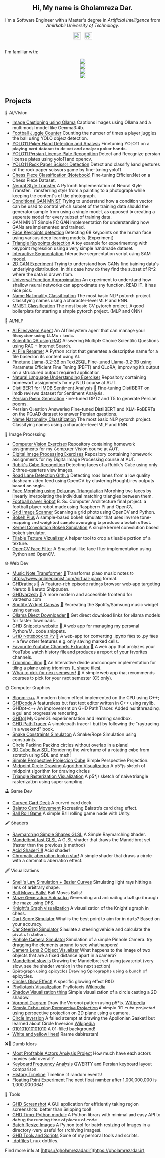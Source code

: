 <!-- Intro -->
<p align="center">
  <h2 align="center"> Hi, My name is  <b>Gholamreza Dar</b>. </h2>
  <div align="center">I'm a Software Engineer with a Master's degree in <i>Artificial Intelligence</i> from <i>Amirkabir University of Technology</i>.</div>
</p>

<!-- Socials -->
<div align="center">
<a href="https://www.linkedin.com/in/gholamrezadar/"><img align="center" src="https://raw.githubusercontent.com/yushi1007/yushi1007/main/images/linkedin.svg" alt="Yu Shi | LinkedIn" width="24px"/></a>&nbsp;&nbsp;
<a href="https://instagram.com/gholamreza_dar"><img align="center" src="https://raw.githubusercontent.com/yushi1007/yushi1007/main/images/instagram.svg" alt="Yu Shi | Instagram" width="24px"/></a>
  </div>
</br>

<!-- Skill Icons -->
I'm familiar with:
<p align="center">
  <a href="https://skillicons.dev">
    <img src="https://skillicons.dev/icons?i=py,pytorch,go,cpp" />
    </br>
    <img src="https://skillicons.dev/icons?i=react,nextjs,tailwind,ts" />
    </br>
    <img src="https://skillicons.dev/icons?i=ps,ae,blender,unity" />
    </br>
    <img src="https://skillicons.dev/icons?i=linux,docker,neovim,latex" />
  </a>
</p>
</br>

<!-- Github Stats -->
<!--
<p align="center">
  <!-- Github Stats -->
  <!--
  <a href="https://github.com/anuraghazra/github-readme-stats">
    <img align="center" src="https://github-readme-stats.vercel.app/api?username=gholamrezadar&count_private=true&show_icons=true&theme=github_dark&include_all_commits=true&hide_border=true" />
  </a>
  -->

  <!--  Languages  -->
  <!--
  <a href="https://github.com/anuraghazra/github-readme-stats">
    <img 
         align="center"
         src="https://github-readme-stats.vercel.app/api/top-langs/?username=gholamrezadar&theme=github_dark&hide_border=true&langs_count=10&layout=compact&hide=jupyter%20notebook,PHP,Javascript" />
  </a>
  -->
  <!--
</p>
</br>
-->

## Projects

🧠 AI/Vision
- [Image Captioning using Ollama](https://github.com/Gholamrezadar/ollama-image-captioning) Captions images using Ollama and a multimodal model like Gemma3:4b.
- [Football Juggle Counter](https://github.com/Gholamrezadar/football-juggle-counter) Counting the number of times a player juggles the ball using YOLO object detection.
- [YOLO11 Poker Hand Detection and Analysis](https://github.com/Gholamrezadar/yolo11-poker-hand-detection-and-analysis/) Finetuning YOLO11 on a playing card dataset to detect and analyze poker hands.
- [YOLO11 Persian License Plate Recognition](https://github.com/Gholamrezadar/yolo11-persian-license-plate-recognition) Detect and Recognize persian license plates using yolo11 and opencv.
- [YOLO11 Rock Paper Scissor Detection](https://github.com/Gholamrezadar/yolo11-rock-paper-scissors-detection) Detect and classify hand gestures of the rock paper scissors game by fine-tuning yolo11.
- [Chess Piece Classification (Notebook)](https://colab.research.google.com/drive/1PCrSGmPi8i_h-OLC3PiESpEyC1v2k2JL?usp=sharing) Fine-tuning EfficientNet on a Chess Piece Dataset.
- [Neural Style Transfer](https://github.com/Gholamrezadar/neural-style-transfer-pytorch) A PyTorch Implementation of Neural Style Transfer. Transferring style from a painting to a photograph while keeping the content's of the photograph.
- [Conditional GAN MNIST](https://github.com/Gholamrezadar/Conditional-GAN-MNIST) Trying to understand how a condition vector can be used to control which subset of the training data should the generator sample from using a single model, as opposed to creating a seperate model for every subset of training data.
- [GAN MNIST](https://github.com/Gholamrezadar/GAN-MNIST) Simple FC GAN implementation for understanding how GANs are implemented and trained.
- [Face Keypoints detection](https://github.com/Gholamrezadar/facial_keypoints_detection) Detecting 68 keypoints on the human face using various deep learning models. (Experiment)
- [Triangle Keypoints detection](https://github.com/Gholamrezadar/triangle_keypoints_detection) A toy example for experimenting with keypoint regression using a very simple handmade dataset.
- [Interactive Segmentation](https://github.com/Gholamrezadar/interactive-segmentation-ViT) Interactive segmentation script using SAM model.
- [2D GAN Experiment](https://github.com/Gholamrezadar/GAN-2D-data) Trying to understand how GANs find training data's underlying distribution. In this case how do they find the subset of R^2 where the data is drawn from.
- [Universal Function Approximation](https://github.com/Gholamrezadar/Universal-Function-Approximator) An experiment to understand how shallow neural networks can approximate any function. READ IT. it has nice pics.
- [Name Nationality Classification](https://github.com/Gholamrezadar/name-nationality-classification) The most basic NLP pytorch project. Classifying names using a character-level MLP and RNN.
- [MNIST Classification](https://github.com/Gholamrezadar/mnist-classification) The most basic CV pytorch project. A good boilerplate for starting a simple pytorch project. (MLP and CNN)

📝 AI/NLP
- [AI Filesystem Agent](https://github.com/Gholamrezadar/ai-filesystem-agent) An AI filesystem agent that can manage your filesystem using LLMs + tools.
- [Scientific QA using RAG](https://github.com/Gholamrezadar/scientific-qa-rag) Answering Multiple Choice Scientific Questions using RAG + Internet Search.
- [AI File Renamer](https://github.com/Gholamrezadar/ai-renamer) A Python script that generates a descriptive name for a file based on its content using AI.
- [Finetune Llama-3.2-3B on Text2SQL](https://github.com/Gholamrezadar/finetune-llama-3.2-qlora-text2sql) Fine-tuned Llama-3.2-3B using Parameter Efficient Fine Tuning (PEFT) and QLoRA, improving it’s output on a structured output required application.
- [Natural Language Understanding Exercises](https://github.com/Gholamrezadar/natural-language-understanding-exercises) Repository containing homework assignments for my NLU course at AUT.
- [DistilBERT for IMDB Sentiment Analysis](https://github.com/Gholamrezadar/distillbert-imdb) [🔗](https://huggingface.co/spaces/gholamreza/distilbert-imdb) Fine-tuning DistilBERT on imdb reviews dataset for Sentiment Analysis.
- [Persian Poem Generation](https://github.com/Gholamrezadar/natural-language-understanding-exercises/tree/main/HW4-PoemGeneration-GPT-T5) Fine-tuned GPT2 and T5 to generate Persian poems.
- [Persian Question Answering](https://github.com/Gholamrezadar/natural-language-understanding-exercises/tree/main/HW3-QuestionAnsweringPQuad) Fine-tuned DistilBERT and XLM-RoBERTa on the PQuAD dataset to answer Persian questions.
- [Name Nationality Classification](https://github.com/Gholamrezadar/name-nationality-classification) The most basic NLP pytorch project. Classifying names using a character-level MLP and RNN.
  
📸 Image Processing
- [Computer Vision Exercises](https://github.com/Gholamrezadar/computer-vision-exercises) Repository containing homework assignments for my Computer Vision course at AUT.
- [Digital Image Processing Exercises](https://github.com/Gholamrezadar/digital-image-processing-exercises) Repository containing homework assignments for my Digital Image Processing course at AUT.
- [Rubik's Cube Recognition](https://github.com/Gholamrezadar/rubiks-cube-recognition) Detecting faces of a Rubik's Cube using only 2 three-quarters view images.
- [Road Lane Detection Github](https://github.com/Gholamrezadar/computer-vision-exercises?tab=readme-ov-file#exercise-2) Detecting road lanes from a low quality dashcam video feed using OpenCV by clustering HoughLines outputs based on angle.
- [Face Morphing using Delaunay Triangulation](https://youtube.com/shorts/L_4-CcccTY8?si=EnSIkaIECMiOmarE) Morphing two faces by linearly interpolating the individual matching triangles between them.
- [Football player Robot](https://github.com/Gholamrezadar/football-robot) B. Sc. Computer Architecture final project. a football player robot made using Raspberry Pi and OpenCV.
- [Grid Image Scanner](https://github.com/Gholamrezadar/grid-image-scanner) Scanning a grid photo using OpenCV and Python.
- [Bokeh Plus](https://github.com/Gholamrezadar/bokeh-plus) A sample-based bokeh simulator that uses inverse tone-mapping and weighted sample averaging to produce a bokeh effect. 
- [Kernel Convolution Bokeh Simulation](https://github.com/Gholamrezadar/kernel-convolution-bokeh-simulation) A simple kernel convolution based bokeh simulator.
- [Tilable Texture Vizualizer](https://github.com/Gholamrezadar/tileable-texture-vizualizer) A helper tool to crop a tileable portion of a texture.
- [OpenCV Face Filter](https://github.com/Gholamrezadar/snapchat-face-filter) A Snapchat-like face filter implementation using Python and OpenCV.

🌐 Web Dev
- [Music Note Transformer](https://github.com/Gholamrezadar/music-note-transformer/) [🔗](https://music-note-transformer.vercel.app/) Transforms piano music notes to https://www.onlinepianist.com/virtual-piano format.
- [GHDratings](https://github.com/Gholamrezadar/GHDratings) [🔗](https://ghdratings.vercel.app/) A Feature-rich episode ratings browser web-app targeting Naruto & Naruto Shippuden.
- [GHDvarzesh](https://github.com/Gholamrezadar/ghdvarzesh) [🔗](https://ghdvarzesh.vercel.app/) A more modern and accessible frontend for varzesh3.com
- [Spotify Widget Canvas](https://github.com/Gholamrezadar/spotify-widget-react-canvas) [🔗](https://spotify-widget-canvas.vercel.app/) Recreating the Spotify/Samsung music widget using canvas.
- [Ollama Direct Downloader](https://github.com/Gholamrezadar/ollama-direct-downloader) [🔗](https://ollama-direct-downloader.vercel.app/) Get direct download links for ollama models for faster downloads.
- [GHD Snippets website](https://github.com/Gholamrezadar/ghd-snippets-next) [🔗](http://ghd-snippets.vercel.app) A web app for managing my personal Python/ML code snippets.
- [GHD Notebook to Py](https://github.com/Gholamrezadar/notebook-to-py/tree/main) [🔗](https://notebook-to-py.vercel.app/) A web-app for converting .ipynb files to .py files + a few other features e.g. only saving marked cells.
- [Favourite Youtube Channels Extractor](https://github.com/Gholamrezadar/favourite-youtube-channels-next) [🔗](https://ghdyt.vercel.app/) A web app that analyzes your YouTube watch history file and produces a report of your favorites channels.
- [Triomino Tiling](https://github.com/Gholamrezadar/Triomino-Tiling) [🔗](https://gholamrezadar.github.io/Triomino-Tiling/) An Interactive divide and conquer implementation for tiling a plane using triominos (L shape tiles).
- [What to pick for next semester!](https://github.com/Gholamrezadar/wtp) [🔗](https://gholamrezadar.github.io/wtp/) A simple web app that recommends courses to pick for your next semester (CS only).

🌞 Computer Graphics
- [Bloom-c++](https://github.com/Gholamrezadar/bloom_cpp) A modern bloom effect implemented on the CPU using C++;
- [GHDcode](https://github.com/Gholamrezadar/GHDcode) A featureless but fast text editor written in C++ using raylib.
- [GHDpt-c++](https://github.com/Gholamrezadar/GHDpt-cpp) An improvement on [GHD Path Tracer](https://github.com/Gholamrezadar/GHD-Path-Tracer). Added multithreading, a gui and progressive rendering.
- [GHDgl](https://github.com/Gholamrezadar/GHDgl/tree/dev) My OpenGL experimentation and learning sandbox.
- [GHD Path Tracer](https://github.com/Gholamrezadar/GHD-Path-Tracer) A simple path tracer I built by following the "raytracing in a weekend" book.
- [Snake Constraints Simulation](https://editor.p5js.org/Gholamrezadar/full/ygiz1TMmE) A Snake/Rope Simulation using constraints.
- [Circle Packing](https://github.com/Gholamrezadar/circle-packing) Packing circles without overlap in a plane!
- [3D Cube Raw SDL](https://github.com/Gholamrezadar/SDL-3D-Cube) Rendering the wireframe of a rotating cube from scratch using SDL and math!
- [Simple Perspective Projection Cube](https://editor.p5js.org/Gholamrezadar/sketches/PHjIi-n2V) Simple Perspective Projection.
- [Midpoint Circle Drawing Algorithm Visualization](https://editor.p5js.org/Gholamrezadar/full/pDkBA1yhT) A p5*js sketch of midpoint algorithm for drawing circles
- [Triangle Rasterization Visualization](https://editor.p5js.org/Gholamrezadar/full/jq40qGDCr) A p5*js sketch of naive triangle rasterization using super sampling.

🕹 Game Dev
- [Curved Card Deck](https://editor.p5js.org/Gholamrezadar/full/HXQisP5-g) A curved card deck.
- [Balatro Card Movement](https://editor.p5js.org/Gholamrezadar/full/jbCjv4xEs) Recreating Balatro's card drag effect.
- [Ball Roll Game](https://github.com/Gholamrezadar/ball-roll-game-unity) A simple Ball rolling game made with Unity.

🖋 Shaders
- [Raymarching Simple Shapes GLSL](https://www.shadertoy.com/view/WXsSDj) A Simple Raymarching Shader.
- [Mandelbrot fast GLSL](https://www.shadertoy.com/view/ctK3W1) A GLSL shader that draws the Mandelbrot set (faster than the previous js method)
- [Acid Shader?!!!](https://www.shadertoy.com/view/dltSW4) Acid shader!
- [Chromatic aberration lookin star!](https://www.shadertoy.com/view/WsScWz) A simple shader that draws a circle with a chromatic aberration effect.
  
🖋 Visualizations
- [Snell's Law Simulation + Bezier Curves](https://editor.p5js.org/Gholamrezadar/full/oZ0V6oO_0) Simulating light rays hitting a lens of arbitrary shape.
- [Ball Moves Balls!](https://editor.p5js.org/Gholamrezadar/full/U2Y6pqS1M) Ball Moves Balls!
- [Maze Generation Animation](https://editor.p5js.org/Gholamrezadar/full/47dhAu93X) Generating and animating a ball go through the maze using DFS.
- [Knight's Graph visualization](https://editor.p5js.org/Gholamrezadar/full/fBMBtFwV0) A visualization of the Knight's graph in chess.
- [Dart Score Simulator](https://editor.p5js.org/Gholamrezadar/full/dZpMEKDy_) What is the best point to aim for in darts? Based on your accuracy.
- [Car Steering Simulator](https://editor.p5js.org/Gholamrezadar/full/12JoH64Av) Simulate a steering vehicle and calculate the pivot of rotation.
- [Pinhole Camera Simulator](https://editor.p5js.org/Gholamrezadar/full/s4RSnIkpm) Simulation of a simple Pinhole Camera. try dragging the elements around to see what happens!
- [Camera Lens 2 Object Visualizer](https://editor.p5js.org/Gholamrezadar/full/GZX0rMnlH) What happens to the Image of two objects that are a fixed distance apart in a camera?
- [Mandelbrot slow js](https://editor.p5js.org/Gholamrezadar/full/px_eZh-D) Drawing the Mandelbrot set using javascript (very slow, see the shader version in the next section)
- [Spirograph using epicycles](https://editor.p5js.org/Gholamrezadar/full/rPVW8kzW2) Drawing Spirographs using a bunch of epicycles.
- [Circles Glow Effect!](https://editor.p5js.org/Gholamrezadar/full/PZIZ0pFNN) A specific glowing effect R&D
- [Phyllotaxis Visualization](https://editor.p5js.org/Gholamrezadar/full/7u8cRQ3yF) Phyllotaxis [Wikipedia](https://en.wikipedia.org/wiki/Phyllotaxis)
- [Shadow Visualization thing](https://editor.p5js.org/Gholamrezadar/full/Qu1qX2DeU) Simple visualization of a circle casting a 2D shadow.
- [Voronoi Diagram](https://editor.p5js.org/Gholamrezadar/full/GLUKDC5Xe) Draw the Voronoi pattern using p5*js. [Wikipedia](https://en.wikipedia.org/wiki/Voronoi_diagram)
- [Simple Cube using Perspective Projection](https://editor.p5js.org/Gholamrezadar/full/PHjIi-n2V) A simple 3D cube projected using perspective projection on 2D plane using a camera.
- [Circle Inversion](https://editor.p5js.org/Gholamrezadar/full/oy_His35_) A failed attempt at drawing the Apollonian Gasket! but learned about Circle Inversion [Wikipedia](https://en.wikipedia.org/wiki/Apollonian_gasket)
- [010101010101010](https://editor.p5js.org/Gholamrezadar/full/5pkHInDH0) A 01-filled background!
- [White and yellow lines!](https://editor.p5js.org/Gholamrezadar/full/W07Ere8fG) Rasme dabirestan!

❌🧠 Dumb Ideas
- [Most Profitable Actors Analysis Project](https://github.com/Gholamrezadar/most-profitable-actors) How much have each actors movies sold overall?
- [Keyboard Frequency Analysis](https://github.com/Gholamrezadar/keyboard-frequency-analysis) QWERTY and Persian keyboard layout comparison.
- [History Timeline](https://github.com/Gholamrezadar/history-timeline) Timeline of random events!
- [Floating Point Experiment](https://github.com/Gholamrezadar/floating_point_experiment) The next float number after 1,000,000,000 is 1,000,000,064!
  
🔧 Tools
- [GHD Screenshot](https://github.com/Gholamrezadar/GHDscreenshot) A GUI application for efficiently taking region screenshots. better than Snipping tool!
- [GHD Timer Python module](https://github.com/Gholamrezadar/ghdtimer) A Python library with minimal and easy API to debug the running time of pieces of code.
- [Batch Resize Images](https://github.com/Gholamrezadar/batch-resize-images) A Python tool for batch resizing of Images in a directory (very useful for archiving images).
- [GHD Tools and Scripts](https://github.com/Gholamrezadar/GHDtools) Some of my personal tools and scripts.
- [.dotfiles](https://github.com/Gholamrezadar/.dotfiles) Linux dotfiles.

Find more info at [https://gholamrezadar.ir](https://gholamrezadar.ir)
